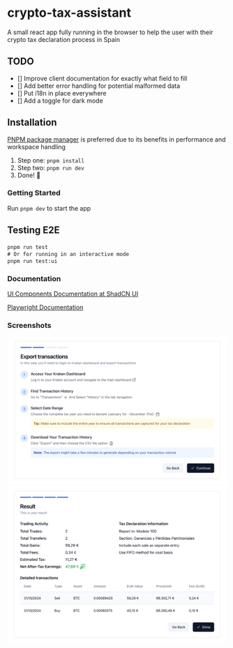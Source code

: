 # crypto-tax-assistant

A small react app fully running in the browser to help the user
with their crypto tax declaration process in Spain


## TODO
 - [] Improve client documentation for exactly what field to fill
 - [] Add better error handling for potential malformed data
 - [] Put i18n in place everywhere
 - [] Add a toggle for dark mode

## Installation

[PNPM package manager](https://pnpm.io) is preferred due to its benefits in performance and workspace handling

1. Step one: `pnpm install`
2. Step two: `pnpm run dev`
3. Done! 🚀

### Getting Started

Run `pnpm dev` to start the app


## Testing E2E

```shell
pnpm run test
# Or for running in an interactive mode
pnpm run test:ui
```



### Documentation

[UI Components Documentation at ShadCN UI](https://ui.shadcn.com/docs)

[Playwright Documentation](https://playwright.dev)

### Screenshots
![img1](docs/img1.jpg)
![img2](docs/img2.jpg)
